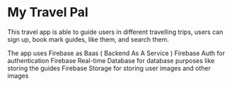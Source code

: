 # My Travel Pal
This travel app is able to guide users in different travelling trips, users can sign up, book mark guides, like them, and search them. 

The app uses Firebase as Baas ( Backend As A Service )
Firebase Auth for authentication
Firebase Real-time Database for database purposes like storing the guides
Firebase Storage for storing user images and other images
